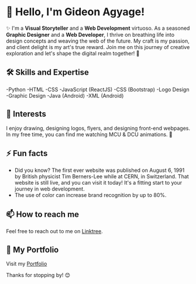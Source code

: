 # 👋 Hello, I'm Gideon Agyage!

✨ I'm a **Visual Storyteller** and a **Web Development** virtuoso. As a seasoned **Graphic Designer** and a **Web Developer**, I thrive on breathing life into design concepts and weaving the web of the future. My craft is my passion, and client delight is my art's true reward. Join me on this journey of creative exploration and let's shape the digital realm together! 🎨

## 🛠 Skills and Expertise

-Python -HTML -CSS -JavaScript (ReactJS) -CSS (Bootstrap) -Logo Design -Graphic Design -Java (Android) -XML (Android)

## 🎈 Interests

I enjoy drawing, designing logos, flyers, and designing front-end webpages.
In my free time, you can find me watching MCU & DCU animations. 🎥

## ⚡ Fun facts

- Did you know? The first ever website was published on August 6, 1991 by British physicist Tim Berners-Lee while at CERN, in Switzerland. That website is still live, and you can visit it today! It's a fitting start to your journey in web development.
- The use of color can increase brand recognition by up to 80%.

## 📫 How to reach me

Feel free to reach out to me on [Linktree](https://linktr.ee/gideonagyage).

## 🌟 My Portfolio

Visit my [Portfolio](https://gideon-agyage.web.app)

Thanks for stopping by! 😊
